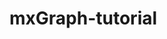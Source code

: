 # mxGraph-tutorial

[restructuredtext]: https://restructuredtext.readthedocs.io/en/latest/sphinx_tutorial.html
[sphinx-doc-toctree]: https://www.sphinx-doc.org/en/1.5/markup/toctree.html
[sphinx-doc-directives]: https://www.sphinx-doc.org/en/master/usage/restructuredtext/directives.html